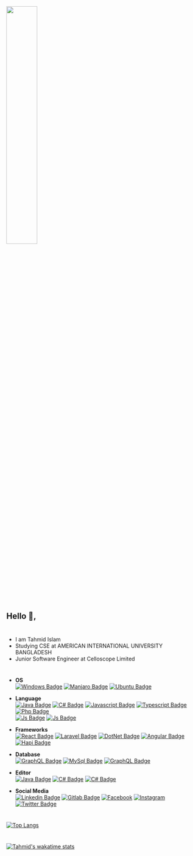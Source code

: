 
<img width="40%" src="coding-freak.gif">

## Hello 👋,

#
- I am Tahmid Islam 
- Studying CSE at AMERICAN INTERNATIONAL UNIVERSITY BANGLADESH
- Junior Software Engineer at Celloscope Limited
  
#
- **OS**</br>
[![Windows Badge](https://img.shields.io/badge/-Windows-blue?style=for-the-badge&labelColor=gray&logo=windows&logoColor=blue)](#) 
[![Manjaro Badge](https://img.shields.io/badge/-Manjaro-3C873A?style=for-the-badge&labelColor=gray&logo=manjaro&logoColor=3C873A)](#)
[![Ubuntu Badge](https://img.shields.io/badge/-Ubuntu-dd4814?style=for-the-badge&labelColor=gray&logo=ubuntu&logoColor=dd4814)](#)

- **Language**</br>
[![Java Badge](https://img.shields.io/badge/-Java-red?style=for-the-badge&labelColor=gray&logo=java&logoColor=orange)](#) 
[![C# Badge](https://img.shields.io/badge/-cSharp-blueviolet?style=for-the-badge&labelColor=gray&logo=c-sharp&logoColor=blueviolet)](#) 
[![Javascript Badge](https://img.shields.io/badge/C%2B%2B-1ca0f1?style=for-the-badge&labelColor=gray&logo=c%2B%2B&logoColor=1ca0f1)](#) 
[![Typescript Badge](https://img.shields.io/badge/-Python-007acc?style=for-the-badge&labelColor=gray&logo=Python&logoColor=007acc)](#) 
[![Php Badge](https://img.shields.io/badge/-Php-8993be?style=for-the-badge&labelColor=gray&logo=php)](#) </br>
[![Js Badge](https://img.shields.io/badge/-Javascript-F0DB4F?style=for-the-badge&labelColor=gray&logo=javascript&logoColor=F0DB4F)](#)
[![Js Badge](https://img.shields.io/badge/-Typescript-lightblue?style=for-the-badge&labelColor=gray&logo=typescript&logoColor=lightblue)](#)

- **Frameworks**</br>
[![React Badge](https://img.shields.io/badge/-react-61dbfb?style=for-the-badge&labelColor=gray&logo=react&logoColor=61dbfb)](#) 
[![Laravel Badge](https://img.shields.io/badge/-laravel-f05340?style=for-the-badge&labelColor=gray&logo=laravel&logoColor=f05340)](#) 
[![DotNet Badge](https://img.shields.io/badge/-dotnet-blueviolet?style=for-the-badge&labelColor=gray&logo=dotnet&logoColor=violet)](#) 
[![Angular Badge](https://img.shields.io/badge/-Angular-c3002f?style=for-the-badge&labelColor=gray&logo=Angular&logoColor=c3002f)](#) 
[![Hapi Badge](https://img.shields.io/badge/-hapijs-orange?style=for-the-badge&labelColor=gray&logo=hapi&logoColor=orange)](#) 

- **Database**</br>
[![GraphQL Badge](https://img.shields.io/badge/-oracle-lightblue?style=for-the-badge&labelColor=gray&logo=oracle&logoColor=red)](#)
[![MySql Badge](https://img.shields.io/badge/-mysql-00758F?style=for-the-badge&labelColor=gray&logo=mysql&logoColor=00758F)](#)
[![GraphQL Badge](https://img.shields.io/badge/-postgresql-0064a5?style=for-the-badge&labelColor=gray&logo=postgresql&logoColor=white)](#)

- **Editor**</br>
[![Java Badge](https://img.shields.io/badge/-nvim-3C873A?style=for-the-badge&labelColor=gray&logo=neovim&logoColor=3C873A)](#) 
[![C# Badge](https://img.shields.io/badge/-VSCode-blue?style=for-the-badge&labelColor=gray&logo=visual-studio-code&logoColor=blue)](#) 
[![C# Badge](https://img.shields.io/badge/-intelij_idea-lightgray?style=for-the-badge&labelColor=gray&logo=intellij-idea)](#) 

- **Social Media**</br>
[![Linkedin Badge](https://img.shields.io/badge/linkedin-royalblue?style=for-the-badge&logo=linkedin&logoColor=white)](https://www.linkedin.com/in/tahmid73/)
[![Gitlab Badge](https://img.shields.io/badge/gitlab-fca326?style=for-the-badge&logo=gitlab&logoColor=white)](https://gitlab.com/tahmid73)
[![Facebook](https://img.shields.io/badge/Facebook-blue?style=for-the-badge&logo=facebook&logoColor=white)](https://www.facebook.com/tahmid.rifat73/)
[![Instagram](https://img.shields.io/badge/Instagram-e84393?style=for-the-badge&logo=instagram&logoColor=white)](https://www.instagram.com/tahmidrifat)
[![Twitter Badge](https://img.shields.io/badge/Twitter-1ca0f1?style=for-the-badge&logo=twitter&logoColor=white)](https://twitter.com/tahmid73)

#
[![Top Langs](https://github-readme-stats.vercel.app/api/top-langs/?username=tahmidislamrifat&langs_count=6&theme=dark&layout=compact)](https://github.com/tahmid73)
# 
[![Tahmid's wakatime stats](https://github-readme-stats.vercel.app/api/wakatime?username=tahmid73&theme=dark&layout=compact)](https://github.com/tahmid73)
